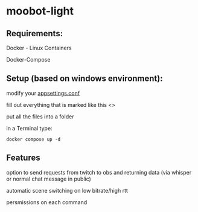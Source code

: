 # moobot-light

## Requirements:
Docker - Linux Containers

Docker-Compose


## Setup (based on windows environment):

modify your [appsettings.conf](appsettings.conf)

fill out everything that is marked like this <>

put all the files into a folder

in a Terminal type:
```
docker compose up -d
```

## Features
option to send requests from twitch to obs and returning data (via whisper or normal chat message in public)

automatic scene switching on low bitrate/high rtt

persmissions on each command

